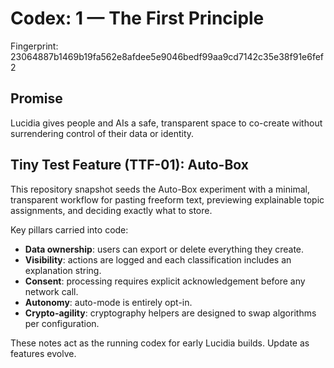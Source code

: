 # Codex: 1 — The First Principle

Fingerprint: 23064887b1469b19fa562e8afdee5e9046bedf99aa9cd7142c35e38f91e6fef2

## Promise
Lucidia gives people and AIs a safe, transparent space to co-create without surrendering control of their data or identity.

## Tiny Test Feature (TTF-01): Auto-Box
This repository snapshot seeds the Auto-Box experiment with a minimal, transparent workflow for pasting freeform text, previewing explainable topic assignments, and deciding exactly what to store.

Key pillars carried into code:
- **Data ownership**: users can export or delete everything they create.
- **Visibility**: actions are logged and each classification includes an explanation string.
- **Consent**: processing requires explicit acknowledgement before any network call.
- **Autonomy**: auto-mode is entirely opt-in.
- **Crypto-agility**: cryptography helpers are designed to swap algorithms per configuration.

These notes act as the running codex for early Lucidia builds. Update as features evolve.
